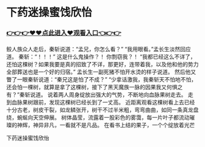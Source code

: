 # 下药迷操蜜饯欣怡

### <a href="https://github.com/haijv/aiqi/issues/1">👉👉👉♥♥点此进入♥观看入口👈👉👉</a>


鲛人族众人走后，秦斩说道：“孟兄，你怎么看？”
    “我用眼看。”孟长生淡然回应道。
    秦斩：“！！！”
    这是什么鬼操作？！
    你剽窃我？！
    “我都已经这么不详了，还怕这棵树？如果我要是真的招致了不详，那更好，连带着我，以及他和他的势力全部葬送也是一个好的归宿。”
    孟长生一副死猪不怕开水烫的样子说道。
    然后他又瞥了一眼秦斩说道：“秦兄这是怕了不成？”
    “少拿话激我，我秦斩天不怕地不怕，还会怕一棵树，就算是拿了这棵树，接下了黑天魔族一脉的因果我又何惧之有？”秦斩说道。
    说着两人周身绽放出强大的气势，不断地向血脉果树走去。
    走到血脉果树跟前，发现这棵树已经长到了一丈高。
    近距离观看这棵树看上去已经十分古老，树皮干裂，如龙鳞张开，树干不过半米粗，弯弯曲曲，如同一条真龙盘绕，蜿蜒向天空伸展。
    树体晶莹，流露着一股彩色的雾霭，每一片叶子都流动璀璨的神辉，神异非凡，一看就不是凡品。
    在看书上结的果子，一个个绽放着光芒

下药迷操蜜饯欣怡

